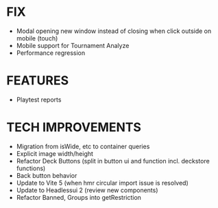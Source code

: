 # FIX
- Modal opening new window instead of closing when click outside on mobile (touch)
- Mobile support for Tournament Analyze
- Performance regression

# FEATURES
- Playtest reports

# TECH IMPROVEMENTS
- Migration from isWide, etc to container queries
- Explicit image width/height
- Refactor Deck Buttons (split in button ui and function incl. deckstore functions)
- Back button behavior
- Update to Vite 5 (when hmr circular import issue is resolved)
- Update to Headlessui 2 (review new components)
- Refactor Banned, Groups into getRestriction
